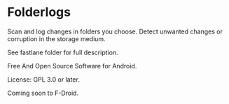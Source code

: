 # Folderlogs

Scan and log changes in folders you choose. Detect unwanted changes or corruption in the storage medium.

See fastlane folder for full description.

Free And Open Source Software for Android.

License: GPL 3.0 or later.

Coming soon to F-Droid.
